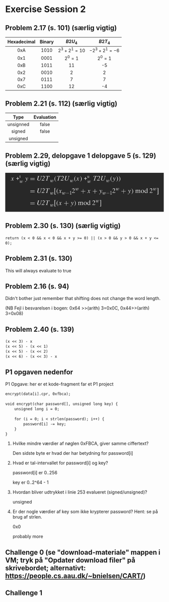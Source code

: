 # Exercise Session 2
## Problem 2.17 (s. 101) (særlig vigtig)

| Hexadecimal | Binary | $B2U_4$        | $B2T_4$ |
| :---------: | :----: | :------------: | :-----: |
| 0xA         | 1010   | $2^3+2^1 = 10$ | $-2^3+2^1=-6$ |
| 0x1         | 0001   | $2^0=1$        | $2^0=1$ |
| 0xB         | 1011   | 11             | -5      |
| 0x2         | 0010   | 2              | 2       |
| 0x7         | 0111   | 7              | 7       |
| 0xC         | 1100   | 12             | -4      |

## Problem 2.21 (s. 112) (særlig vigtig)
| Type | Evaluation |
| :--: | :--------: |
| unsignned | false |
| signed    | false |
| unsigned  |

## Problem 2.29, delopgave 1 delopgave 5 (s. 129) (særlig vigtig)
![](addition.png)

## Problem 2.30 (s. 130) (særlig vigtig)
```
return (x < 0 && x < 0 && x + y >= 0) || (x > 0 && y > 0 && x + y <= 0);
```

## Problem 2.31 (s. 130)
This will always evaluate to true

## Problem 2.16 (s. 94)
Didn't bother just remember that shifting does not change the word length.

(NB Fejl i besvarelsen i bogen: 0x64 >>(arith)  3=0x0C, 0x44>>(arith) 3=0x08)

## Problem 2.40 (s. 139)
```
(x << 3) - x
(x << 5) - (x << 1)
(x << 5) - (x << 2)
(x << 6) - (x << 3) - x
```

## P1 opgaven nedenfor
P1 Opgave: her er et kode-fragment far et P1 project

```
encrypt(data[i].cpr, 0xfbca);

void encrypt(char password[], unsigned long key) {
    unsigned long i = 0;

    for (i = 0; i < strlen(password); i++) {
        password[i] -= key;
    }
}
```

1. Hvilke mindre værdier af nøglen 0xFBCA, giver samme ciffertext?

    Den sidste byte er hvad der har betydning for password[i]

2. Hvad er tal-intervallet for password[i] og key?

    password[i] er 0..256

    key er 0..2^64 - 1

3. Hvordan bliver udtrykket i linie 253 evalueret (signed/unsigned)?

    unsigned

4. Er der nogle værdier af key som ikke krypterer password? Hent: se på brug af strlen.

    0x0

    probably more

## Challenge 0 (se "download-materiale" mappen i VM; tryk på "Opdater download filer" på skrivebordet; alternativt: https://people.cs.aau.dk/~bnielsen/CART/)


## Challenge 1
